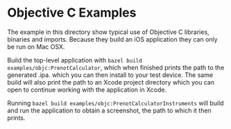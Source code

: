 # Objective C Examples

The example in this directory show typical use of Objective C libraries,
binaries and imports. Because they build an iOS application they can only be run
on Mac OSX.

Build the top-level application with
`bazel build examples/objc:PrenotCalculator`, which when finished prints the
path to the generated .ipa. which you can then install to your test device. The
same build will also print the path to an Xcode project directory which you can
open to continue working with the application in Xcode.

Running `bazel build examples/objc:PrenotCalculatorInstruments` will build and
run the application to obtain a screenshot, the path to which it then prints.


